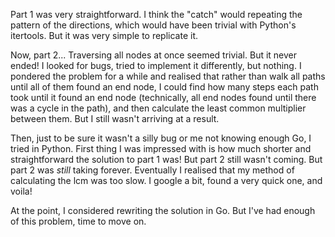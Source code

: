 Part 1 was very straightforward. I think the "catch" would repeating the pattern of the directions, which would have been trivial with Python's itertools. But it was very simple to replicate it.

Now, part 2...
Traversing all nodes at once seemed trivial. But it never ended! I looked for bugs, tried to implement it differently, but nothing. I pondered the problem for a while and realised that rather than walk all paths until all of them found an end node, I could find how many steps each path took until it found an end node (technically, all end nodes found until there was a cycle in the path), and then calculate the least common multiplier between them. But I still wasn't arriving at a result.

Then, just to be sure it wasn't a silly bug or me not knowing enough Go, I tried in Python. First thing I was impressed with is how much shorter and straightforward the solution to part 1 was! But part 2 still wasn't coming. But part 2 was _still_ taking forever. Eventually I realised that my method of calculating the lcm was too slow. I google a bit, found a very quick one, and voila!

At the point, I considered rewriting the solution in Go. But I've had enough of this problem, time to move on.
